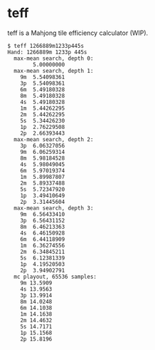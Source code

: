 # teff

teff is a Mahjong tile efficiency calculator (WIP).

    $ teff 1266889m1233p445s
    Hand: 1266889m 1233p 445s
      max-mean search, depth 0:
            5.00000000
      max-mean search, depth 1:
        9m  5.54098361
        3p  5.54098361
        6m  5.49180328
        8m  5.49180328
        4s  5.49180328
        1m  5.44262295
        2m  5.44262295
        5s  5.34426230
        1p  2.76229508
        2p  2.66393443
      max-mean search, depth 2:
        3p  6.06327056
        9m  6.06259314
        8m  5.98184528
        4s  5.98049045
        6m  5.97019374
        1m  5.89987807
        2m  5.89337488
        5s  5.72347920
        1p  3.49410649
        2p  3.31445604
      max-mean search, depth 3:
        9m  6.56433410
        3p  6.56431152
        8m  6.46213363
        4s  6.46150928
        6m  6.44118909
        1m  6.36274556
        2m  6.34845211
        5s  6.12381339
        1p  4.19520503
        2p  3.94902791
      mc playout, 65536 samples:
        9m 13.5909
        4s 13.9563
        3p 13.9914
        8m 14.0248
        6m 14.1038
        1m 14.1638
        2m 14.4632
        5s 14.7171
        1p 15.1568
        2p 15.8196
